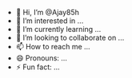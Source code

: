 - 👋 Hi, I’m @Ajay85h
- 👀 I’m interested in ...
- 🌱 I’m currently learning ...
- 💞️ I’m looking to collaborate on ...
- 📫 How to reach me ...
- 😄 Pronouns: ...
- ⚡ Fun fact: ...

<!---
Ajay85h/Ajay85h is a ✨ special ✨ repository because its `README.md` (this file) appears on your GitHub profile.
You can click the Preview link to take a look at your changes.
--->
